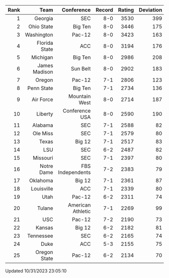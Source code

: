 | Rank  | Team                 | Conference           | Record   | Rating | Deviation |
| ---:  | ---:                 | ---:                 | ---:     | ---:   | ---:      |
| 1     | Georgia              | SEC                  | 8-0      | 3530   | 399       |
| 2     | Ohio State           | Big Ten              | 8-0      | 3446   | 175       |
| 3     | Washington           | Pac-12               | 8-0      | 3423   | 163       |
| 4     | Florida State        | ACC                  | 8-0      | 3194   | 176       |
| 5     | Michigan             | Big Ten              | 8-0      | 2986   | 208       |
| 6     | James Madison        | Sun Belt             | 8-0      | 2902   | 183       |
| 7     | Oregon               | Pac-12               | 7-1      | 2806   | 123       |
| 8     | Penn State           | Big Ten              | 7-1      | 2734   | 136       |
| 9     | Air Force            | Mountain West        | 8-0      | 2714   | 187       |
| 10    | Liberty              | Conference USA       | 8-0      | 2590   | 190       |
| 11    | Alabama              | SEC                  | 7-1      | 2588   | 82        |
| 12    | Ole Miss             | SEC                  | 7-1      | 2579   | 80        |
| 13    | Texas                | Big 12               | 7-1      | 2517   | 83        |
| 14    | LSU                  | SEC                  | 6-2      | 2487   | 82        |
| 15    | Missouri             | SEC                  | 7-1      | 2397   | 80        |
| 16    | Notre Dame           | FBS Independents     | 7-2      | 2383   | 79        |
| 17    | Oklahoma             | Big 12               | 7-1      | 2361   | 87        |
| 18    | Louisville           | ACC                  | 7-1      | 2339   | 80        |
| 19    | Utah                 | Pac-12               | 6-2      | 2311   | 74        |
| 20    | Tulane               | American Athletic    | 7-1      | 2269   | 99        |
| 21    | USC                  | Pac-12               | 7-2      | 2190   | 73        |
| 22    | Kansas               | Big 12               | 6-2      | 2182   | 81        |
| 23    | Tennessee            | SEC                  | 6-2      | 2165   | 74        |
| 24    | Duke                 | ACC                  | 5-3      | 2155   | 75        |
| 25    | Oregon State         | Pac-12               | 6-2      | 2134   | 70        |

Updated 10/31/2023 23:05:10
